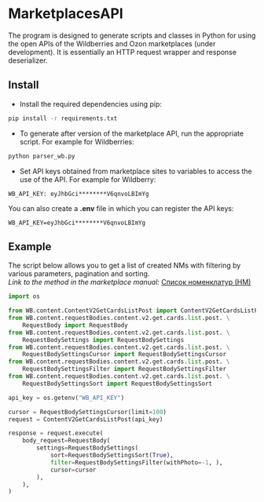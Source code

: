 <h1>MarketplacesAPI</h1>

The program is designed to generate scripts and classes in Python for using the open APIs of the Wildberries and Ozon marketplaces (under development). It is essentially an HTTP request wrapper and response deserializer.
<br>

## Install

- Install the required dependencies using pip:
```bash
pip install -r requirements.txt
```
- To generate after version of the marketplace API, run the appropriate script. For example for Wildberries:
```bash
python parser_wb.py
```
- Set API keys obtained from marketplace sites to variables to access the use of the API. For example for Wildberry:
```
WB_API_KEY: eyJhbGci********V6qnvoLBImYg
```
You can also create a **.env** file in which you can register the API keys:
```
WB_API_KEY=eyJhbGci********V6qnvoLBImYg
```
## Example

The script below allows you to get a list of created NMs with filtering by various parameters, pagination and sorting.
<br>
*Link to the method in the marketplace manual:* [Список номенклатур (НМ)](https://openapi.wb.ru/content/api/ru/#tag/Prosmotr/paths/~1content~1v2~1get~1cards~1list/post)

```python
import os

from WB.content.ContentV2GetCardsListPost import ContentV2GetCardsListPost
from WB.content.requestBodies.content.v2.get.cards.list.post. \
    RequestBody import RequestBody
from WB.content.requestBodies.content.v2.get.cards.list.post. \
    RequestBodySettings import RequestBodySettings
from WB.content.requestBodies.content.v2.get.cards.list.post. \
    RequestBodySettingsCursor import RequestBodySettingsCursor
from WB.content.requestBodies.content.v2.get.cards.list.post. \
    RequestBodySettingsFilter import RequestBodySettingsFilter
from WB.content.requestBodies.content.v2.get.cards.list.post. \
    RequestBodySettingsSort import RequestBodySettingsSort

api_key = os.getenv("WB_API_KEY")

cursor = RequestBodySettingsCursor(limit=100)
request = ContentV2GetCardsListPost(api_key)

response = request.execute(
    body_request=RequestBody(
        settings=RequestBodySettings(
            sort=RequestBodySettingsSort(True),
            filter=RequestBodySettingsFilter(withPhoto=-1, ),
            cursor=cursor
        ),
    ),
)
```